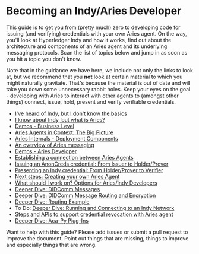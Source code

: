 # Becoming an Indy/Aries Developer

This guide is to get you from (pretty much) zero to developing code for issuing (and verifying) credentials with your own Aries agent. On the way, you'll look at Hyperledger Indy and how it works, find out about the architecture and components of an Aries agent and its underlying messaging protocols. Scan the list of topics below and jump in as soon as you hit a topic you don't know.

Note that in the guidance we have here, we include not only the links to look at, but we recommend that you **not** look at certain material to which you might naturally gravitate. That's because the material is out of date and will take you down some unnecessary rabbit holes. Keep your eyes on the goal - developing with Aries to interact with other agents
to (amongst other things) connect, issue, hold, present and verify verifiable credentials.

* [I've heard of Indy, but I don't know the basics](IndyBasics.md)
* [I know about Indy, but what is Aries?](AriesBasics.md)
* [Demos - Business Level](DecentralizedIdentityDemos.md)
* [Aries Agents in Context: The Big Picture](AriesBigPicture.md)
* [Aries Internals - Deployment Components](AriesAgentArchitecture.md)
* [An overview of Aries messaging](AriesMessaging.md)
* [Demos - Aries Developer](AriesDeveloperDemos.md)
* [Establishing a connection between Aries Agents](AgentConnections.md)
* [Issuing an AnonCreds credential: From Issuer to Holder/Prover](IssuingAnonCredsCredentials.md)
* [Presenting an Indy credential: From Holder/Prover to Verifier](PresentingAnonCredsProofs.md)
* [Next steps: Creating your own Aries Agent](YourOwnAriesAgent.md)
* [What should I work on? Options for Aries/Indy Developers](IndyAriesDevOptions.md)
* [Deeper Dive: DIDComm Messages](DIDcommMsgs.md)
* [Deeper Dive: DIDComm Message Routing and Encryption](RoutingEncryption.md)
* [Deeper Dive: Routing Example](AriesRoutingExample.md)
* To Do: [Deeper Dive: Running and Connecting to an Indy Network](ConnectIndyNetwork.md)
* [Steps and APIs to support credential revocation with Aries agent](CredentialRevocation.md)
* [Deeper Dive: Aca-Py Plug-Ins](../features/PlugIns/)

Want to help with this guide? Please add issues or submit a pull request to improve the document. Point out things that are missing, things to improve and especially things that are wrong.
